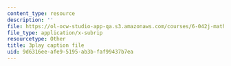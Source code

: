 ```yaml
---
content_type: resource
description: ''
file: https://ol-ocw-studio-app-qa.s3.amazonaws.com/courses/6-042j-mathematics-for-computer-science-spring-2015/9d6316eeafe95195ab3bfaf99437b7ea_e-yQFC6dACA.vtt
file_type: application/x-subrip
resourcetype: Other
title: 3play caption file
uid: 9d6316ee-afe9-5195-ab3b-faf99437b7ea
---
```

